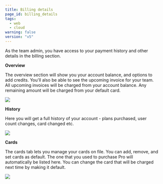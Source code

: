 ```yaml
---
title: Billing details
page_id: billing_details
tags:
  - web
  - cloud
warning: false
version: "v5"
---
```

As the team admin, you have access to your payment history and other details in the billing section.

**Overview**

The overview section will show you your account balance, and options to add credits. You'll also be able to see the upcoming invoice for your team. All upcoming invoices will be charged from your account balance. Any remaining amount will be charged from your default card.

[![](https://www.getpostman.com/img/v1/docs/billing_details/billing_details_1.png)
][0]

**History**

Here you will get a full history of your account - plans purchased, user count changes, card changed etc.

[![](https://www.getpostman.com/img/v1/docs/billing_details/billing_details_2.png)
][1]

**Cards**

The cards tab lets you manage your cards on file. You can add, remove, and set cards as default. The one that you used to purchase Pro will automatically be listed here. You can change the card that will be charged next time by making it default.

[![](https://www.getpostman.com/img/v1/docs/billing_details/billing_details_3.png)
][2]


[0]: https://www.getpostman.com/img/v1/docs/billing_details/billing_details_1.png
[1]: https://www.getpostman.com/img/v1/docs/billing_details/billing_details_2.png
[2]: https://www.getpostman.com/img/v1/docs/billing_details/billing_details_3.png
